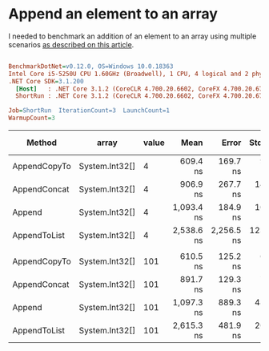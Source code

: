 # Append an element to an array

I needed to benchmark an addition of an element to an array using multiple scenarios [as described on this article](https://www.techiedelight.com/add-new-elements-array-csharp/).

``` ini

BenchmarkDotNet=v0.12.0, OS=Windows 10.0.18363
Intel Core i5-5250U CPU 1.60GHz (Broadwell), 1 CPU, 4 logical and 2 physical cores
.NET Core SDK=3.1.200
  [Host]   : .NET Core 3.1.2 (CoreCLR 4.700.20.6602, CoreFX 4.700.20.6702), X64 RyuJIT  [AttachedDebugger]
  ShortRun : .NET Core 3.1.2 (CoreCLR 4.700.20.6602, CoreFX 4.700.20.6702), X64 RyuJIT

Job=ShortRun  IterationCount=3  LaunchCount=1  
WarmupCount=3  

```
|       Method |          array | value |       Mean |      Error |    StdDev | Ratio | RatioSD |   Gen 0 | Gen 1 | Gen 2 | Allocated |
|------------- |--------------- |------ |-----------:|-----------:|----------:|------:|--------:|--------:|------:|------:|----------:|
| AppendCopyTo | System.Int32[] |     4 |   609.4 ns |   169.7 ns |   9.30 ns |  0.56 |    0.01 |  2.5702 |     - |     - |   3.94 KB |
| AppendConcat | System.Int32[] |     4 |   906.9 ns |   267.7 ns |  14.68 ns |  0.83 |    0.02 |  2.6588 |     - |     - |   4.08 KB |
|       Append | System.Int32[] |     4 | 1,093.4 ns |   184.9 ns |  10.14 ns |  1.00 |    0.00 |  2.5692 |     - |     - |   3.94 KB |
| AppendToList | System.Int32[] |     4 | 2,538.6 ns | 2,256.5 ns | 123.69 ns |  2.32 |    0.12 | 10.2386 |     - |     - |  15.73 KB |
|              |                |       |            |            |           |       |         |         |       |       |           |
| AppendCopyTo | System.Int32[] |   101 |   610.5 ns |   125.2 ns |   6.86 ns |  0.56 |    0.02 |  2.5702 |     - |     - |   3.94 KB |
| AppendConcat | System.Int32[] |   101 |   891.7 ns |   129.3 ns |   7.09 ns |  0.81 |    0.03 |  2.6588 |     - |     - |   4.08 KB |
|       Append | System.Int32[] |   101 | 1,097.3 ns |   889.3 ns |  48.75 ns |  1.00 |    0.00 |  2.5692 |     - |     - |   3.94 KB |
| AppendToList | System.Int32[] |   101 | 2,615.3 ns |   481.9 ns |  26.41 ns |  2.39 |    0.11 | 10.2386 |     - |     - |  15.73 KB |
